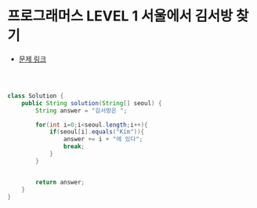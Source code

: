 # 프로그래머스 LEVEL 1 서울에서 김서방 찾기

- [문제 링크](https://programmers.co.kr/learn/courses/30/lessons/12919?language=java)

</br>

```java

class Solution {
    public String solution(String[] seoul) {
        String answer = "김서방은 ";

        for(int i=0;i<seoul.length;i++){
            if(seoul[i].equals("Kim")){
                answer += i + "에 있다";
                break;
            }
        }


        return answer;
    }
}

```
